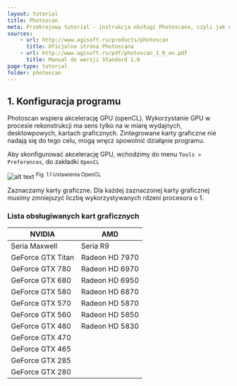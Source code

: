 ```yaml
---
layout: tutorial
title: Photoscan
meta: Przekrojowy tutorial - instrukcja obsługi Photoscana, czyli jak używać Photoscana tak aby osiągnąć najlepsze rezultaty dla naszych potrzeb. Tutorial W trakcie budowy.
sources:
    - url: http://www.agisoft.ru/products/photoscan
      title: Oficjalna strona Photoscana
    - url: http://www.agisoft.ru/pdf/photoscan_1_0_en.pdf
      title: Manual do wersji Standard 1.0
page-type: tutorial
folder: photoscan
---
```


## 1. Konfiguracja programu

Photoscan wspiera akcelerację GPU (openCL). Wykorzystanie GPU w procesie rekonstrukcji ma sens tylko na w miarę wydajnych, desktowpowych, kartach graficznych. Zintegrowane karty graficzne nie nadają się do tego celu, mogą wręcz spowolnić działąnie programu.

Aby skonfigurować akcelerację GPU, wchodzimy do menu `Tools > Preferences`, do zakładki `OpenCL`

![alt text](photoscan_005.jpg "Ustawienia OpenCL")
<sup>Fig. 1.1 Ustawienia OpenCL</sup>

Zaznaczamy karty graficzne. Dla każdej zaznaczonej karty graficznej musimy zmniejszyć liczbę wykorzystywanych rdzeni procesora o 1.

### Lista obsługiwanych kart graficznych

NVIDIA |  AMD |
--- | ---
Seria Maxwell | Seria R9
GeForce GTX Titan | Radeon HD 7970
GeForce GTX 780 | Radeon HD 6970
GeForce GTX 680 | Radeon HD 6950
GeForce GTX 580 | Radeon HD 6870
GeForce GTX 570 | Radeon HD 5870
GeForce GTX 560 | Radeon HD 5850
GeForce GTX 480 | Radeon HD 5830
GeForce GTX 470 |
GeForce GTX 465 |
GeForce GTX 285 |
GeForce GTX 280 |


